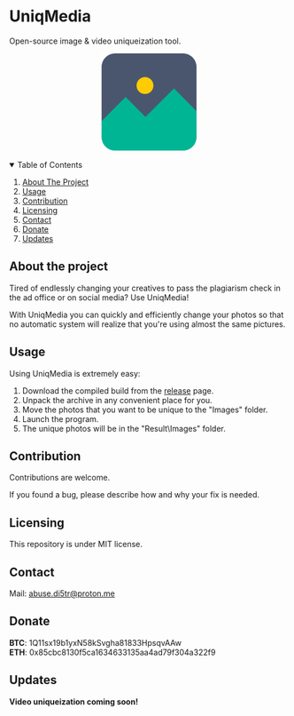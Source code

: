 # UniqMedia

Open-source image & video uniqueization tool.

<p align="center">
  <a href="https://github.com/p4rab3llum">
    <img src="https://github.com/p4rab3llum/uniq-media/blob/main/icon.png" alt="Logo" width="175" height="175">
  </a>
<p align="center">

<!-- TABLE OF CONTENTS -->
<details open="open">
  <summary>Table of Contents</summary>
  <ol>
    <li><a href="#About-the-project">About The Project</a></li>
    <li><a href="#Usage">Usage</a></li>
    <li><a href="#Contribution">Contribution</a></li>
    <li><a href="#Licensing">Licensing</a></li>
    <li><a href="#Contact">Contact</a></li>
    <li><a href="#Donate">Donate</a></li>
    <li><a href="#Updates">Updates</a></li>
  </ol>
</details>

<!-- ABOUT THE PROJECT -->
## About the project

Tired of endlessly changing your creatives to pass the plagiarism check in the ad office or on social media? Use UniqMedia!

With UniqMedia you can quickly and efficiently change your photos so that no automatic system will realize that you're using almost the same pictures.

<!-- USAGE -->
## Usage

Using UniqMedia is extremely easy:

1. Download the compiled build from the [release](https://github.com/p4rab3llum/uniq-media/releases) page.
2. Unpack the archive in any convenient place for you.
3. Move the photos that you want to be unique to the "Images" folder.
4. Launch the program.
5. The unique photos will be in the "Result\Images" folder.

<!-- CONTRIBUTION -->
## Contribution

Contributions are welcome.

If you found a bug, please describe how and why your fix is needed.

<!-- LICENSING -->
## Licensing

This repository is under MIT license.

<!-- CONTACT -->
## Contact

Mail: [abuse.di5tr@proton.me](mailto:abuse.di5tr@proton.me)  

<!-- DONATE -->
## Donate

**BTC**: 1Q11sx19b1yxN58kSvgha81833HpsqvAAw  
**ETH**: 0x85cbc8130f5ca1634633135aa4ad79f304a322f9  

<!-- UPDATES -->
## Updates

**Video uniqueization coming soon!**

